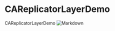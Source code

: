 # CAReplicatorLayerDemo
CAReplicatorLayerDemo
![Markdown](http://i1.bvimg.com/621063/d5f9e1a2eef32066.gif)

